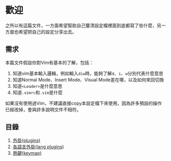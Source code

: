 # 歡迎

之所以有這篇文件，一方面希望幫助自己釐清設定檔裡面到底都寫了些什麼，另一方面也希望把自己的設定分享出去。

## 需求

本篇文件假設你對Vim有基本的了解，包括：

1. 知道vim基本輸入邏輯，例如輸入`diw`時，能夠了解`d`、`i`、`w`分別代表什麼意思
2. 知道Normal Mode、Insert Mode、Visual Mode差在哪，以及如何來回切換
3. 知道`<Leader>`是什麼意思
4. 知道`.vimrc`和`.vim`是什麼

如果沒有使用過Vim，不建議直接copy本設定檔下來使用，因為許多預設的操作已經改掉，會與許多說明文件不相符。

## 目錄

1. [外掛(plugins)](https://github.com/nkj20932/.vim/blob/master/document/plugins.md)
2. [各語言外掛(lang plugins)](https://github.com/nkj20932/.vim/blob/master/document/lang_plugins.md)
3. [熱鍵(keymap)](https://github.com/nkj20932/.vim/blob/master/document/keymap.md)
